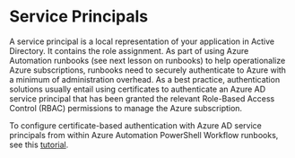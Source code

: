 # Service Principals  

A service principal is a local representation of your application in Active Directory. It contains the role assignment. As part of using Azure Automation runbooks (see next lesson on runbooks) to help operationalize Azure subscriptions, runbooks need to securely authenticate to Azure with a minimum of administration overhead. As a best practice, authentication solutions usually entail using certificates to authenticate an Azure AD service principal that has been granted the relevant Role-Based Access Control (RBAC) permissions to manage the Azure subscription.

To configure certificate-based authentication with Azure AD service principals from within Azure Automation PowerShell Workflow runbooks, see this [tutorial](https://blogs.technet.microsoft.com/keithmayer/2016/03/26/8-steps-for-using-azure-ad-service-principal-certificate-authentication-with-azure-automation-powershell-workflow-runbooks/).